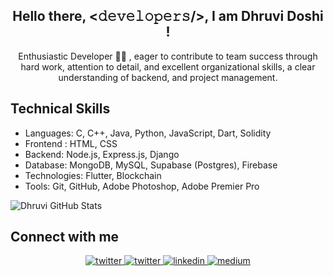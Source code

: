 <h2  align="center"> Hello there, <𝚍𝚎𝚟𝚎𝚕𝚘𝚙𝚎𝚛𝚜/>, I am Dhruvi Doshi !</h2>

<p align="center">Enthusiastic Developer 👨‍💻 </a>, eager to contribute to team success through hard work, attention to detail, and
excellent organizational skills, a clear understanding of backend, and project management.</p>



## Technical Skills
- Languages: C, C++, Java, Python, JavaScript, Dart, Solidity
- Frontend : HTML, CSS
- Backend: Node.js, Express.js, Django
- Database: MongoDB, MySQL, Supabase (Postgres), Firebase
- Technologies: Flutter, Blockchain
- Tools: Git, GitHub, Adobe Photoshop, Adobe Premier Pro


![Dhruvi GitHub Stats](https://github-readme-stats.vercel.app/api?username=dhruvi29&count_private=true&show_icons=true&include_all_commits=true)



## Connect with me  
<div align="center">
<a href="https://twitter.com/DhruviD67229968" target="_blank">
<img src=https://img.shields.io/badge/twitter-%2300acee.svg?&style=for-the-badge&logo=twitter&logoColor=white alt=twitter style="margin-bottom: 5px;" />
</a>

<a href="mailto:drdoshi29@gmail.com" target="_blank">
<img src=https://img.shields.io/badge/Gmail-D14836?style=for-the-badge&logo=gmail&logoColor=white alt=twitter style="margin-bottom: 5px;" />
</a>
<a href="https://www.linkedin.com/in/dhruvi-doshi/" target="_blank">
<img src=https://img.shields.io/badge/linkedin-%231E77B5.svg?&style=for-the-badge&logo=linkedin&logoColor=white alt=linkedin style="margin-bottom: 5px;" />
</a>
<a href="https://medium.com/@dhruvidoshi" target="_blank">
<img src=https://img.shields.io/badge/medium-%23292929.svg?&style=for-the-badge&logo=medium&logoColor=white alt=medium style="margin-bottom: 5px;" />
</a>  

</div>  



<!--
**dhruvi29/dhruvi29** is a ✨ _special_ ✨ repository because its `README.md` (this file) appears on your GitHub profile.

Here are some ideas to get you started:

- 🔭 I’m currently working on ...
- 🌱 I’m currently learning ...
- 👯 I’m looking to collaborate on ...
- 🤔 I’m looking for help with ...
- 💬 Ask me about ...
- 📫 How to reach me: ...
- 😄 Pronouns: ...
- ⚡ Fun fact: ...
-->

